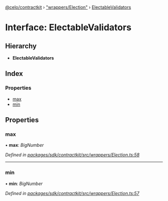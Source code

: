 [@celo/contractkit](../README.md) › ["wrappers/Election"](../modules/_wrappers_election_.md) › [ElectableValidators](_wrappers_election_.electablevalidators.md)

# Interface: ElectableValidators

## Hierarchy

* **ElectableValidators**

## Index

### Properties

* [max](_wrappers_election_.electablevalidators.md#max)
* [min](_wrappers_election_.electablevalidators.md#min)

## Properties

###  max

• **max**: *BigNumber*

*Defined in [packages/sdk/contractkit/src/wrappers/Election.ts:58](https://github.com/celo-org/celo-monorepo/blob/master/packages/sdk/contractkit/src/wrappers/Election.ts#L58)*

___

###  min

• **min**: *BigNumber*

*Defined in [packages/sdk/contractkit/src/wrappers/Election.ts:57](https://github.com/celo-org/celo-monorepo/blob/master/packages/sdk/contractkit/src/wrappers/Election.ts#L57)*
